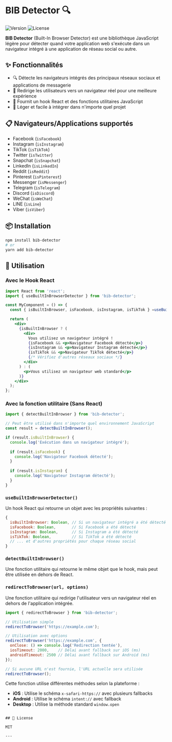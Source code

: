 # BIB Detector 🔍

![Version](https://img.shields.io/badge/version-1.1.0-brightgreen)
![License](https://img.shields.io/badge/license-MIT-blue)

**BIB Detector** (Built-In Browser Detector) est une bibliothèque JavaScript légère pour détecter quand votre application web s'exécute dans un navigateur intégré à une application de réseau social ou autre.

## ✨ Fonctionnalités

- 🔍 Détecte les navigateurs intégrés des principaux réseaux sociaux et applications de messagerie
- 🔄 Redirige les utilisateurs vers un navigateur réel pour une meilleure expérience
- 🧩 Fournit un hook React et des fonctions utilitaires JavaScript
- 📱 Léger et facile à intégrer dans n'importe quel projet

## 📋 Navigateurs/Applications supportés

- Facebook (`isFacebook`)
- Instagram (`isInstagram`)
- TikTok (`isTikTok`)
- Twitter (`isTwitter`)
- Snapchat (`isSnapchat`)
- LinkedIn (`isLinkedIn`)
- Reddit (`isReddit`)
- Pinterest (`isPinterest`)
- Messenger (`isMessenger`)
- Telegram (`isTelegram`)
- Discord (`isDiscord`)
- WeChat (`isWeChat`)
- LINE (`isLine`)
- Viber (`isViber`)

## 📦 Installation

```bash
npm install bib-detector
# or
yarn add bib-detector
```

## 💪 Utilisation

### Avec le Hook React

```jsx
import React from 'react';
import { useBuiltInBrowserDetector } from 'bib-detector';

const MyComponent = () => {
  const { isBuiltInBrowser, isFacebook, isInstagram, isTikTok } =useBuiltInBrowserDetector();

  return (
    <div>
      {isBuiltInBrowser ? (
        <div>
          Vous utilisez un navigateur intégré !
          {isFacebook && <p>Navigateur Facebook détecté</p>}
          {isInstagram && <p>Navigateur Instagram détecté</p>}
          {isTikTok && <p>Navigateur TikTok détecté</p>}
          {/* Vérifiez d'autres réseaux sociaux */}
        </div>
      ) : (
        <p>Vous utilisez un navigateur web standard</p>
      )}
    </div>
  );
};
```

### Avec la fonction utilitaire (Sans React)

```js
import { detectBuiltInBrowser } from 'bib-detector';

// Peut être utilisé dans n'importe quel environnement JavaScript
const result = detectBuiltInBrowser();

if (result.isBuiltInBrowser) {
  console.log('Exécution dans un navigateur intégré');
  
  if (result.isFacebook) {
    console.log('Navigateur Facebook détecté');
  }
  
  if (result.isInstagram) {
    console.log('Navigateur Instagram détecté');
  }
}
```

### `useBuiltInBrowserDetector()`

Un hook React qui retourne un objet avec les propriétés suivantes :

```javascript
{
  isBuiltInBrowser: Boolean, // Si un navigateur intégré a été détecté
  isFacebook: Boolean,       // Si Facebook a été détecté
  isInstagram: Boolean,      // Si Instagram a été détecté
  isTikTok: Boolean,         // Si TikTok a été détecté
  // ... et d'autres propriétés pour chaque réseau social
}
```

### `detectBuiltInBrowser()`

Une fonction utilitaire qui retourne le même objet que le hook, mais peut être utilisée en dehors de React.

### `redirectToBrowser(url, options)`

Une fonction utilitaire qui redirige l'utilisateur vers un navigateur réel en dehors de l'application intégrée.

```javascript
import { redirectToBrowser } from 'bib-detector';

// Utilisation simple
redirectToBrowser('https://example.com');

// Utilisation avec options
redirectToBrowser('https://example.com', {
  onClose: () => console.log('Redirection tentée'),
  iosTimeout: 2000,    // Délai avant fallback sur iOS (ms)
  androidTimeout: 2500 // Délai avant fallback sur Android (ms)
});

// Si aucune URL n'est fournie, l'URL actuelle sera utilisée
redirectToBrowser();
```

Cette fonction utilise différentes méthodes selon la plateforme :
- **iOS** : Utilise le schéma `x-safari-https://` avec plusieurs fallbacks
- **Android** : Utilise le schéma `intent://` avec fallback
- **Desktop** : Utilise la méthode standard `window.open`
```

## 📄 License

MIT

---